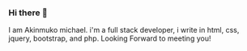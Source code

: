 ### Hi there 👋

I am Akinmuko michael.
i'm a full stack developer, i write in html, css, jquery, bootstrap, and php. 
Looking Forward to meeting you!
